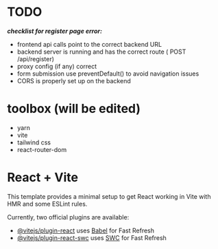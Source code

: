 # TODO
***checklist for register page error:***
- frontend api calls point to the correct backend URL
- backend server is running and has the correct route ( POST /api/register)
- proxy config (if any) correct
- form submission use preventDefault() to avoid navigation issues
- CORS is properly set up on the backend


# toolbox (will be edited)
- yarn 
- vite
- tailwind css
- react-router-dom



# React + Vite

This template provides a minimal setup to get React working in Vite with HMR and some ESLint rules.

Currently, two official plugins are available:

- [@vitejs/plugin-react](https://github.com/vitejs/vite-plugin-react/blob/main/packages/plugin-react/README.md) uses [Babel](https://babeljs.io/) for Fast Refresh
- [@vitejs/plugin-react-swc](https://github.com/vitejs/vite-plugin-react-swc) uses [SWC](https://swc.rs/) for Fast Refresh
